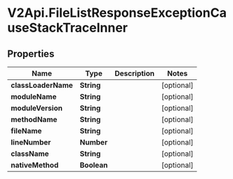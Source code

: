 # V2Api.FileListResponseExceptionCauseStackTraceInner

## Properties

Name | Type | Description | Notes
------------ | ------------- | ------------- | -------------
**classLoaderName** | **String** |  | [optional] 
**moduleName** | **String** |  | [optional] 
**moduleVersion** | **String** |  | [optional] 
**methodName** | **String** |  | [optional] 
**fileName** | **String** |  | [optional] 
**lineNumber** | **Number** |  | [optional] 
**className** | **String** |  | [optional] 
**nativeMethod** | **Boolean** |  | [optional] 


